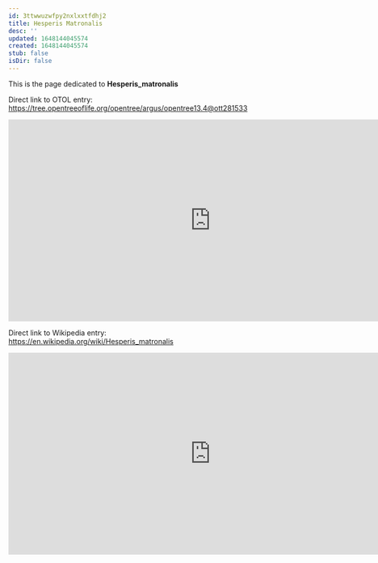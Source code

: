 ```yaml
---
id: 3ttwwuzwfpy2nxlxxtfdhj2
title: Hesperis Matronalis
desc: ''
updated: 1648144045574
created: 1648144045574
stub: false
isDir: false
---
```

This is the page dedicated to **Hesperis_matronalis**


Direct link to OTOL entry: https://tree.opentreeoflife.org/opentree/argus/opentree13.4@ott281533



<html>
    <body>
    <iframe src="https://tree.opentreeoflife.org/opentree/argus/opentree13.4@ott281533"
    width="800" height="400" frameborder="0" allowfullscreen> </iframe>
    </body>
</html>
    


Direct link to Wikipedia entry: https://en.wikipedia.org/wiki/Hesperis_matronalis



<html>
    <body>
    <iframe src="https://en.wikipedia.org/wiki/Hesperis_matronalis"
    width="800" height="400" frameborder="0" allowfullscreen> </iframe>
    </body>
</html>
    
